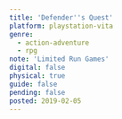 ```yaml
---
title: 'Defender''s Quest'
platform: playstation-vita
genre:
  - action-adventure
  - rpg
note: 'Limited Run Games'
digital: false
physical: true
guide: false
pending: false
posted: 2019-02-05
---
```

